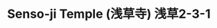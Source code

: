 ---
addr: " \u6D45\u83492-3-1"
city: Tokyo
country: Japan
description: "\u6D45\u83492-3-1 \u53F0\u6771\u533A, \u6771\u4EAC\u90FD 111-0032 \u65E5\u672C"
id: 4b0587a1f964a5207f9d22e3
lat: 35.71466210373382
lng: 139.79676067829132
title: "Senso-ji Temple (\u6D45\u8349\u5BFA) \u6D45\u83492-3-1"
venue: "Senso-ji Temple (\u6D45\u8349\u5BFA)"
---